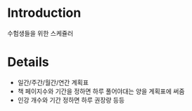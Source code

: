 # Introduction #

수험생들을 위한 스케쥴러


# Details #

- 일간/주간/월간/연간 계획표
- 책 페이지수와 기간을 정하면 하루 풀어야대는 양을 계획표에 써줌
- 인강 개수와 기간 정하면 하루 권장량
등등